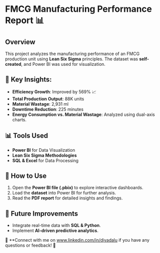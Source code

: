 # FMCG Manufacturing Performance Report 📊

## Overview
This project analyzes the manufacturing performance of an FMCG production unit using **Lean Six Sigma** principles. The dataset was **self-created**, and Power BI was used for visualization.

## 📌 Key Insights:
- **Efficiency Growth**: Improved by 569% 📈
- **Total Production Output**: 88K units
- **Material Wastage**: 2,931 ml
- **Downtime Reduction**: 225 minutes
- **Energy Consumption vs. Material Wastage**: Analyzed using dual-axis charts.

## 📊 Tools Used
- **Power BI** for Data Visualization
- **Lean Six Sigma Methodologies**
- **SQL & Excel** for Data Processing

## 🚀 How to Use
1. Open the **Power BI file (.pbix)** to explore interactive dashboards.
2. Load the **dataset** into Power BI for further analysis.
3. Read the **PDF report** for detailed insights and findings.

## 🔮 Future Improvements
- Integrate real-time data with **SQL & Python**.
- Implement **AI-driven predictive analytics**.

🔗 **Connect with me on www.linkedin.com/in/diyadalu if you have any questions or feedback! 🚀
